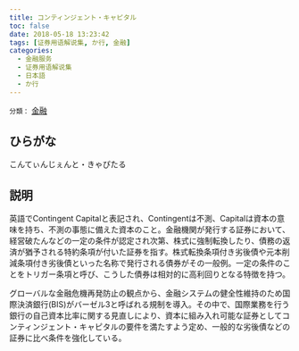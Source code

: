 ```yaml
---
title: コンティンジェント・キャピタル
toc: false
date: 2018-05-18 13:23:42
tags: [证券用语解说集, か行, 金融]
categories:
  - 金融服务
  - 证券用语解说集
  - 日本語
  - か行
---
```


`分類：` [金融](/tags/金融/)

## ひらがな

こんてぃんじぇんと・きゃぴたる

## 説明

英語でContingent Capitalと表記され、Contingentは不測、Capitalは資本の意味を持ち、不測の事態に備えた資本のこと。金融機関が発行する証券において、経営破たんなどの一定の条件が認定され次第、株式に強制転換したり、債務の返済が猶予される特約条項が付いた証券を指す。株式転換条項付き劣後債や元本削減条項付き劣後債といった名称で発行される債券がその一般例。一定の条件のことをトリガー条項と呼び、こうした債券は相対的に高利回りとなる特徴を持つ。

グローバルな金融危機再発防止の観点から、金融システムの健全性維持のため国際決済銀行(BIS)がバーゼル3と呼ばれる規制を導入。その中で、国際業務を行う銀行の自己資本比率に関する見直しにより、資本に組み入れ可能な証券としてコンティンジェント・キャピタルの要件を満たすよう定め、一般的な劣後債などの証券に比べ条件を強化している。

